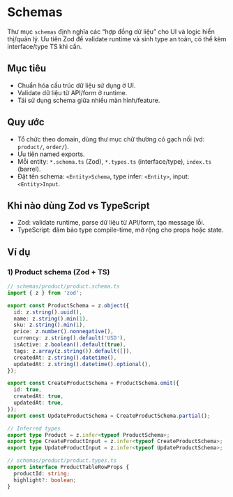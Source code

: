 # Schemas

Thư mục `schemas` định nghĩa các “hợp đồng dữ liệu” cho UI và logic hiển thị/quản lý. Ưu tiên Zod để validate runtime và sinh type an toàn, có thể kèm interface/type TS khi cần.

## Mục tiêu
- Chuẩn hóa cấu trúc dữ liệu sử dụng ở UI.
- Validate dữ liệu từ API/form ở runtime.
- Tái sử dụng schema giữa nhiều màn hình/feature.

## Quy ước
- Tổ chức theo domain, dùng thư mục chữ thường có gạch nối (vd: `product/`, `order/`).
- Ưu tiên named exports.
- Mỗi entity: `*.schema.ts` (Zod), `*.types.ts` (interface/type), `index.ts` (barrel).
- Đặt tên schema: `<Entity>Schema`, type infer: `<Entity>`, input: `<Entity>Input`.

## Khi nào dùng Zod vs TypeScript
- Zod: validate runtime, parse dữ liệu từ API/form, tạo message lỗi.
- TypeScript: đảm bảo type compile-time, mở rộng cho props hoặc state.

## Ví dụ

### 1) Product schema (Zod + TS)
```ts
// schemas/product/product.schema.ts
import { z } from 'zod';

export const ProductSchema = z.object({
  id: z.string().uuid(),
  name: z.string().min(1),
  sku: z.string().min(1),
  price: z.number().nonnegative(),
  currency: z.string().default('USD'),
  isActive: z.boolean().default(true),
  tags: z.array(z.string()).default([]),
  createdAt: z.string().datetime(),
  updatedAt: z.string().datetime().optional(),
});

export const CreateProductSchema = ProductSchema.omit({
  id: true,
  createdAt: true,
  updatedAt: true,
});
export const UpdateProductSchema = CreateProductSchema.partial();

// Inferred types
export type Product = z.infer<typeof ProductSchema>;
export type CreateProductInput = z.infer<typeof CreateProductSchema>;
export type UpdateProductInput = z.infer<typeof UpdateProductSchema>;
```

```ts
// schemas/product/product.types.ts
export interface ProductTableRowProps {
  productId: string;
  highlight?: boolean;
}